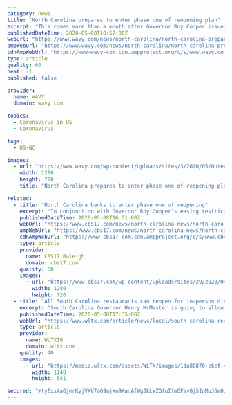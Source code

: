 ```yaml
---
category: news
title: "North Carolina prepares to enter phase one of reopening plan"
excerpt: "This comes more than a month after Governor Roy Cooper issued his stay-at-home order, and businesses closed up shop to stop the spread of the coronavirus."
publishedDateTime: 2020-05-08T10:57:00Z
webUrl: "https://www.wavy.com/news/north-carolina/north-carolina-prepares-to-enter-phase-one-of-reopening-plan/"
ampWebUrl: "https://www.wavy.com/news/north-carolina/north-carolina-prepares-to-enter-phase-one-of-reopening-plan/amp/"
cdnAmpWebUrl: "https://www-wavy-com.cdn.ampproject.org/c/s/www.wavy.com/news/north-carolina/north-carolina-prepares-to-enter-phase-one-of-reopening-plan/amp/"
type: article
quality: 60
heat: -1
published: false

provider:
  name: WAVY
  domain: wavy.com

topics:
  - Coronavirus in US
  - Coronavirus

tags:
  - US-NC

images:
  - url: "https://www.wavy.com/wp-content/uploads/sites/3/2020/05/Outer-Banks.jpg?w=1280&h=720&crop=1"
    width: 1280
    height: 720
    title: "North Carolina prepares to enter phase one of reopening plan"

related:
  - title: "North Carolina banks to enter phase one of reopening"
    excerpt: "In conjunction with Governor Roy Cooper’s easing restrictions Friday on the statewide shelter-in-place order, banks and their branches across North Carolina will"
    publishedDateTime: 2020-05-08T16:51:00Z
    webUrl: "https://www.cbs17.com/news/north-carolina-news/north-carolina-banks-to-enter-phase-one-of-reopening/"
    ampWebUrl: "https://www.cbs17.com/news/north-carolina-news/north-carolina-banks-to-enter-phase-one-of-reopening/amp/"
    cdnAmpWebUrl: "https://www-cbs17-com.cdn.ampproject.org/c/s/www.cbs17.com/news/north-carolina-news/north-carolina-banks-to-enter-phase-one-of-reopening/amp/"
    type: article
    provider:
      name: CBS17 Raleigh
      domain: cbs17.com
    quality: 60
    images:
      - url: "https://www.cbs17.com/wp-content/uploads/sites/29/2020/04/wells-fargo.jpg?w=1280&h=720&crop=1"
        width: 1280
        height: 720
  - title: "All South Carolina restaurants can reopen for in-person dining Monday"
    excerpt: "South Carolina Governor Henry McMaster is going to allow all restaurants in the state to reopen on Monday, although there will be some strong restrictions. McMaster made the announcement Friday afternoon during a news briefing."
    publishedDateTime: 2020-05-08T17:35:00Z
    webUrl: "https://www.wltx.com/article/news/local/south-carolina-restaurants-reopen-monday-may-11/101-4bd52950-95f2-4bd9-a2fa-c4de6fbed274"
    type: article
    provider:
      name: WLTX19
      domain: wltx.com
    quality: 40
    images:
      - url: "https://media.wltx.com/assets/WLTX/images/1da80870-c6cf-4c8c-bcc2-1e1c36122a11/1da80870-c6cf-4c8c-bcc2-1e1c36122a11_1140x641.jpg"
        width: 1140
        height: 641

secured: "+tyExx4aGjerKyjVXV7aG9mj+o9KwnAfWgJkLxZQfuIfmQFsvGjSInMuJ6e0/IPDLV3sO3zco8892N2KtQcGly1l3cM/BJgCtoOm2PKWZRsHb0t+EUa4LOBJVBbIStL+GFpbTodpuFEk7KKh71WVmy+FSoEMdglF/fnRcy0oTO1RzOVagHyN8QWawrTTFSsh8KRD7MF+f8Gy5J9uHKpmiAn2jf+QenU4amaPoicjI7ciTYhni3y65xnAVk5Wv1R1XXRa3YYafDxxcyztpcJlLi1Me+/qBts1jIGmrpiR1Iy9x4wIEogHNoUKj0JafIHq;93ZEKJn1vfQdCqtOHtXVEg=="
---
```


